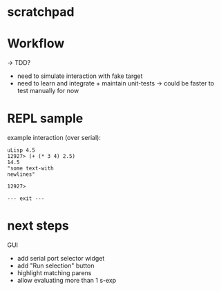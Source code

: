 # scratchpad

# Workflow

-> TDD?
- need to simulate interaction with fake target
- need to learn and integrate + maintain unit-tests
-> could be faster to test manually for now

# REPL sample

example interaction (over serial):

```
uLisp 4.5
12927> (+ (* 3 4) 2.5)
14.5
"some text-with
newlines"

12927>

--- exit ---
```

# next steps

GUI

- add serial port selector widget
- add "Run selection" button
- highlight matching parens
- allow evaluating more than 1 s-exp
